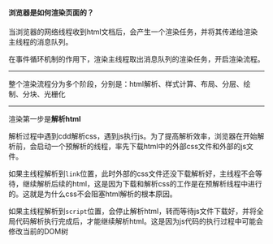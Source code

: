 #### 浏览器是如何渲染页面的？

当浏览器的网络线程收到html文档后，会产生一个渲染任务，并将其传递给渲染主线程的消息队列。

在事件循环机制的作用下，渲染主线程取出消息队列的渲染任务，开启渲染流程。

------

整个渲染流程分为多个阶段，分别是：html解析、样式计算、布局、分层、绘制、分块、光栅化

------

渲染第一步是**解析html**

解析过程中遇到cdd解析css，遇到js执行js。为了提高解析效率，浏览器在开始解析前，会启动一个预解析的线程，率先下载html中的外部css文件和外部的js文件。

如果主线程解析到`link`位置，此时外部的css文件还没下载解析好，主线程不会等待，继续解析后续的html，这是因为下载和解析css的工作是在预解析线程中进行的。这就是为什么css不会阻塞html解析的根本原因。

如果主线程解析到`script`位置，会停止解析html，转而等待js文件下载好，并将全局代码解析执行完成后，才能继续解析html。这是因为js代码的执行过程中可能会修改当前的DOM树